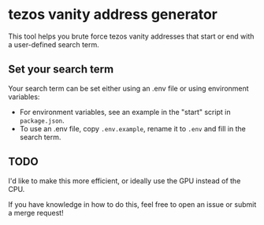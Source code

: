 # tezos vanity address generator
This tool helps you brute force tezos vanity addresses that start or end with a user-defined search term.

## Set your search term
Your search term can be set either using an .env file or using environment variables:
* For environment variables, see an example in the "start" script in `package.json`.
* To use an .env file, copy `.env.example`, rename it to `.env` and fill in the search term.

## TODO
I'd like to make this more efficient, or ideally use the GPU instead of the CPU.

If you have knowledge in how to do this, feel free to open an issue or submit a merge request!
